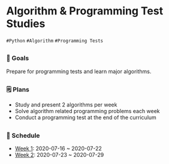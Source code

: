 # Algorithm & Programming Test Studies
`#Python` `#Algorithm` `#Programming Tests`

##

### :checkered_flag: Goals
Prepare for programming tests and learn major algorithms.

##

### :spiral_notepad: Plans
- Study and present 2 algorithms per week
- Solve algorithm related programming problems each week
- Conduct a programming test at the end of the curriculum

##

### :calendar: Schedule
- [Week 1](./week01.md): 2020-07-16 ~ 2020-07-22
- [Week 2](./week02.md): 2020-07-23 ~ 2020-07-29
